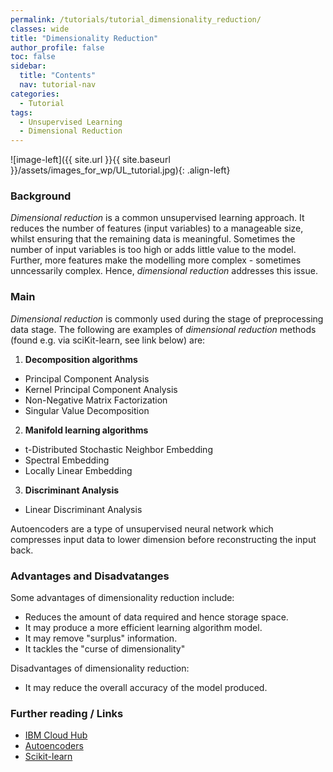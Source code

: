 ```yaml
---
permalink: /tutorials/tutorial_dimensionality_reduction/
classes: wide
title: "Dimensionality Reduction"
author_profile: false
toc: false
sidebar:
  title: "Contents"
  nav: tutorial-nav
categories:
  - Tutorial
tags:
  - Unsupervised Learning
  - Dimensional Reduction
---
```



![image-left]({{ site.url }}{{ site.baseurl }}/assets/images_for_wp/UL_tutorial.jpg){: .align-left}


<h3>Background</h3>
<i>Dimensional reduction</i> is a common unsupervised learning approach.  It reduces the number of features (input variables) to a manageable size, whilst ensuring that the remaining data is meaningful.  Sometimes the number of input variables is too high or adds little value to the model.  Further, more features make the modelling more complex - sometimes unncessarily complex.  Hence, <i>dimensional reduction</i> addresses this issue.

<h3>Main</h3>
<i>Dimensional reduction</i> is commonly used during the stage of preprocessing data stage.  The following are examples of <i>dimensional reduction</i> methods (found e.g. via sciKit-learn, see link below) are:


1. <b>Decomposition algorithms</b>
- Principal Component Analysis
- Kernel Principal Component Analysis
- Non-Negative Matrix Factorization 
- Singular Value Decomposition 

2. <b>Manifold learning algorithms</b>
- t-Distributed Stochastic Neighbor Embedding
- Spectral Embedding
- Locally Linear Embedding

3. <b>Discriminant Analysis</b>
- Linear Discriminant Analysis

Autoencoders are a type of unsupervised neural network which compresses input data to lower dimension before reconstructing the input back.

<h3>Advantages and Disadvatanges</h3>

Some advantages of dimensionality reduction include:

- Reduces the amount of data required and hence storage space.
- It may produce a more efficient learning algorithm model.
- It may remove "surplus" information.
- It tackles the "curse of dimensionality"

Disadvantages of dimensionality reduction:

- It may reduce the overall accuracy of the model produced.

<h3>Further reading / Links</h3>

- [IBM Cloud Hub](https://www.ibm.com/cloud/learn/unsupervised-learning)
- [Autoencoders](/unsupervised-learning/tutorial_autoencoders/) 
- [Scikit-learn](https://scikit-learn.org/)
